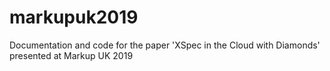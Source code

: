 # markupuk2019
Documentation and code for the paper 'XSpec in the Cloud with Diamonds' presented at Markup UK 2019
